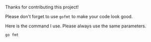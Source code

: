 Thanks for contributing this project!

Please don't forget to use `gofmt` to make your code look good.

Here is the command I use. Please always use the same parameters.
```shell script
go fmt
```
